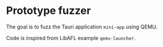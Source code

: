 # Prototype fuzzer

The goal is to fuzz the Tauri application `mini-app` using QEMU.

Code is inspired from LibAFL example `qemu-launcher`.


